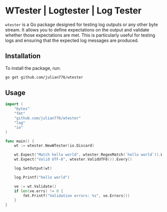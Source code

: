 # WTester | Logtester | Log Tester

`wtester` is a Go package designed for testing log outputs or any other byte stream. It allows you to define expectations on the output and validate whether those expectations are met. This is particularly useful for testing logs and ensuring that the expected log messages are produced.

## Installation

To install the package, run:

```sh
go get github.com/julian776/wtester
```

## Usage

```go
import (
    "bytes"
    "fmt"
    "github.com/julian776/wtester"
    "log"
    "io"
)

func main() {
    wt := wtester.NewWTester(io.Discard)

    wt.Expect("Match hello world", wtester.RegexMatch(`hello world`)).WithMax(1).WithMin(1)
    wt.Expect("Valid UTF-8", wtester.ValidUTF8()).Every()

    log.SetOutput(wt)

    log.Printf("hello world")

    ve := wt.Validate()
    if len(ve.errs) != 0 {
        fmt.Printf("Validation errors: %s", ve.Errors())
    }
}
```
